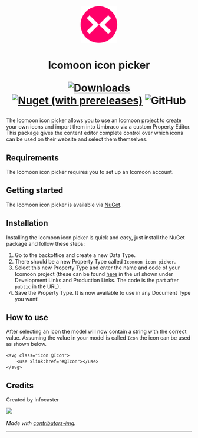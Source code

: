 <h3 align="center">
<img height="100" src="https://raw.githubusercontent.com/Infocaster/.github/main/assets/infocaster_nuget_pink.svg">
</h3>

<h1 align="center">
Icomoon icon picker

[![Downloads](https://img.shields.io/nuget/dt/UrlTracker?color=ff0069)](https://www.nuget.org/packages/UrlTracker/)
[![Nuget (with prereleases)](https://img.shields.io/nuget/vpre/UrlTracker?color=ffc800)](https://www.nuget.org/packages/UrlTracker/)
![GitHub](https://img.shields.io/github/license/Infocaster/UrlTracker?color=ff0069)

</h1>

The Icomoon icon picker allows you to use an Icomoon project to create your own icons and import them into Umbraco via a custom Property Editor.
This package gives the content editor complete control over which icons can be used on their website and select them themselves.

## Requirements
The Icomoon icon picker requires you to set up an Icomoon account.

## Getting started
The Icomoon icon picker is available via [NuGet](https://www.nuget.org/packages/UrlTracker/).

## Installation
Installing the Icomoon icon picker is quick and easy, just install the NuGet package and follow these steps:

1. Go to the backoffice and create a new Data Type.
2. There should be a new Property Type called `Icomoon icon picker`.
3. Select this new Property Type and enter the name and code of your Icomoon project (these can be found [here](https://icomoon.io/app/#/select/image) in the url shown under Development Links and Production Links. The code is the part after `public` in the URL). 
4. Save the Property Type. It is now available to use in any Document Type you want!

## How to use
After selecting an icon the model will now contain a string with the correct value.
Assuming the value in your model is called `Icon` the icon can be used as shown below.

```
<svg class="icon @Icon">
    <use xlink:href="#@Icon"></use>
</svg>
```

## Credits
Created by Infocaster

<a href="https://github.com/Infocaster/UrlTracker/graphs/contributors">
<img src="https://contrib.rocks/image?repo=Infocaster/UrlTracker" />
</a>

*Made with [contributors-img](https://contrib.rocks).*

-----